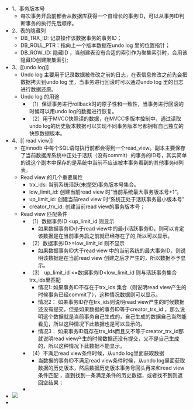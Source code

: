 - 1、事务版本号
    - 每次事务开启前都会从数据库获得一个自增长的事务ID，可以从事务ID判断事务的执行先后顺序。
- 2、表的隐藏列
    - DB_TRX_ID: 记录操作该数据事务的事务ID；
    - DB_ROLL_PTR：指向上一个版本数据在undo log 里的位置指针；
    - DB_ROW_ID: 隐藏ID ，当创建表没有合适的索引作为聚集索引时，会用该隐藏ID创建聚集索引;
- 3、[[undo log]]
    - Undo log 主要用于记录数据被修改之前的日志，在表信息修改之前先会把数据拷贝到undo log 里，当事务进行回滚时可以通过undo log 里的日志进行数据还原。
    - Undo log 的用途
        - （1）保证事务进行rollback时的原子性和一致性，当事务进行回滚的时候可以用undo log的数据进行恢复。
        - （2）用于MVCC快照读的数据，在MVCC多版本控制中，通过读取undo log的历史版本数据可以实现不同事务版本号都拥有自己独立的快照数据版本。
- 4、[[ read view]]
    - 在innodb 中每个SQL语句执行前都会得到一个read_view。副本主要保存了当前数据库系统中正处于活跃（没有commit）的事务的ID号，其实简单的说这个副本中保存的是系统中当前不应该被本事务看到的其他事务id列表。
    - Read view 的几个重要属性
        - trx_ids: 当前系统活跃(未提交)事务版本号集合。
        - low_limit_id: 创建当前read view 时“当前系统最大事务版本号+1”。
        - up_limit_id: 创建当前read view 时“系统正处于活跃事务最小版本号”
        - creator_trx_id: 创建当前read view的事务版本号；
    - Read view 匹配条件
        - （1）数据事务ID <up_limit_id 则显示
            - 如果数据事务ID小于read view中的最小活跃事务ID，则可以肯定该数据是在当前事务启之前就已经存在了的,所以可以显示。
        - （2）数据事务ID>=low_limit_id 则不显示
            - 如果数据事务ID大于read view 中的当前系统的最大事务ID，则说明该数据是在当前read view 创建之后才产生的，所以数据不予显示。
        - （3） up_limit_id <=数据事务ID<low_limit_id 则与活跃事务集合trx_ids里匹配
            - 情况1: 如果事务ID不存在于trx_ids 集合（则说明read view产生的时候事务已经commit了），这种情况数据则可以显示。
            - 情况2： 如果事务ID存在trx_ids则说明read view产生的时候数据还没有提交，但是如果数据的事务ID等于creator_trx_id ，那么说明这个数据就是当前事务自己生成的，自己生成的数据自己当然能看见，所以这种情况下此数据也是可以显示的。
            - 情况3： 如果事务ID既存在trx_ids而且又不等于creator_trx_id那就说明read view产生的时候数据还没有提交，又不是自己生成的，所以这种情况下此数据不能显示。
        - （4）不满足read view条件时候，从undo log里面获取数据
            - 当数据的事务ID不满足read view条件时候，从undo log里面获取数据的历史版本，然后数据历史版本事务号回头再来和read view 条件匹配 ，直到找到一条满足条件的历史数据，或者找不到则返回空结果；
        - 
- ![](https://pic3.zhimg.com/80/v2-a086ef515e7d0a023ca3cfcc5759c7f6_720w.jpg)
- 
